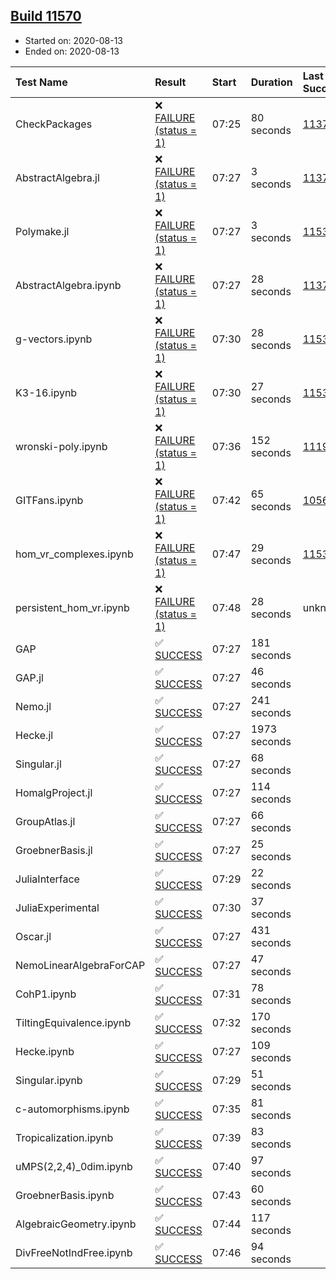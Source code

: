 ## [Build 11570](https://oscarci.mathematik.uni-kl.de/job/oscar/11570/)

* Started on: 2020-08-13
* Ended on: 2020-08-13

| Test Name    | Result | Start | Duration | Last Success | First Failure |
|:-------------|:-------|:------|:---------|:-------------|:--------------|
| CheckPackages | ❌ [FAILURE (status = 1)](https://oscarci.mathematik.uni-kl.de/job/oscar/11570/artifact/logs/build-11570/CheckPackages.log) | 07:25 | 80 seconds | [11376](https://oscarci.mathematik.uni-kl.de/job/oscar/11376/) | [11377](https://oscarci.mathematik.uni-kl.de/job/oscar/11377/) |
| AbstractAlgebra.jl | ❌ [FAILURE (status = 1)](https://oscarci.mathematik.uni-kl.de/job/oscar/11570/artifact/logs/build-11570/AbstractAlgebra.jl.log) | 07:27 | 3 seconds | [11376](https://oscarci.mathematik.uni-kl.de/job/oscar/11376/) | [11377](https://oscarci.mathematik.uni-kl.de/job/oscar/11377/) |
| Polymake.jl | ❌ [FAILURE (status = 1)](https://oscarci.mathematik.uni-kl.de/job/oscar/11570/artifact/logs/build-11570/Polymake.jl.log) | 07:27 | 3 seconds | [11532](https://oscarci.mathematik.uni-kl.de/job/oscar/11532/) | [11533](https://oscarci.mathematik.uni-kl.de/job/oscar/11533/) |
| AbstractAlgebra.ipynb | ❌ [FAILURE (status = 1)](https://oscarci.mathematik.uni-kl.de/job/oscar/11570/artifact/logs/build-11570/AbstractAlgebra.ipynb.log) | 07:27 | 28 seconds | [11376](https://oscarci.mathematik.uni-kl.de/job/oscar/11376/) | [11377](https://oscarci.mathematik.uni-kl.de/job/oscar/11377/) |
| g-vectors.ipynb | ❌ [FAILURE (status = 1)](https://oscarci.mathematik.uni-kl.de/job/oscar/11570/artifact/logs/build-11570/g-vectors.ipynb.log) | 07:30 | 28 seconds | [11532](https://oscarci.mathematik.uni-kl.de/job/oscar/11532/) | [11533](https://oscarci.mathematik.uni-kl.de/job/oscar/11533/) |
| K3-16.ipynb | ❌ [FAILURE (status = 1)](https://oscarci.mathematik.uni-kl.de/job/oscar/11570/artifact/logs/build-11570/K3-16.ipynb.log) | 07:30 | 27 seconds | [11532](https://oscarci.mathematik.uni-kl.de/job/oscar/11532/) | [11533](https://oscarci.mathematik.uni-kl.de/job/oscar/11533/) |
| wronski-poly.ipynb | ❌ [FAILURE (status = 1)](https://oscarci.mathematik.uni-kl.de/job/oscar/11570/artifact/logs/build-11570/wronski-poly.ipynb.log) | 07:36 | 152 seconds | [11192](https://oscarci.mathematik.uni-kl.de/job/oscar/11192/) | [11193](https://oscarci.mathematik.uni-kl.de/job/oscar/11193/) |
| GITFans.ipynb | ❌ [FAILURE (status = 1)](https://oscarci.mathematik.uni-kl.de/job/oscar/11570/artifact/logs/build-11570/GITFans.ipynb.log) | 07:42 | 65 seconds | [10566](https://oscarci.mathematik.uni-kl.de/job/oscar/10566/) | [10567](https://oscarci.mathematik.uni-kl.de/job/oscar/10567/) |
| hom_vr_complexes.ipynb | ❌ [FAILURE (status = 1)](https://oscarci.mathematik.uni-kl.de/job/oscar/11570/artifact/logs/build-11570/hom_vr_complexes.ipynb.log) | 07:47 | 29 seconds | [11532](https://oscarci.mathematik.uni-kl.de/job/oscar/11532/) | [11533](https://oscarci.mathematik.uni-kl.de/job/oscar/11533/) |
| persistent_hom_vr.ipynb | ❌ [FAILURE (status = 1)](https://oscarci.mathematik.uni-kl.de/job/oscar/11570/artifact/logs/build-11570/persistent_hom_vr.ipynb.log) | 07:48 | 28 seconds | unknown | unknown |
| GAP | ✅ [SUCCESS](https://oscarci.mathematik.uni-kl.de/job/oscar/11570/artifact/logs/build-11570/GAP.log) | 07:27 | 181 seconds |  |  |
| GAP.jl | ✅ [SUCCESS](https://oscarci.mathematik.uni-kl.de/job/oscar/11570/artifact/logs/build-11570/GAP.jl.log) | 07:27 | 46 seconds |  |  |
| Nemo.jl | ✅ [SUCCESS](https://oscarci.mathematik.uni-kl.de/job/oscar/11570/artifact/logs/build-11570/Nemo.jl.log) | 07:27 | 241 seconds |  |  |
| Hecke.jl | ✅ [SUCCESS](https://oscarci.mathematik.uni-kl.de/job/oscar/11570/artifact/logs/build-11570/Hecke.jl.log) | 07:27 | 1973 seconds |  |  |
| Singular.jl | ✅ [SUCCESS](https://oscarci.mathematik.uni-kl.de/job/oscar/11570/artifact/logs/build-11570/Singular.jl.log) | 07:27 | 68 seconds |  |  |
| HomalgProject.jl | ✅ [SUCCESS](https://oscarci.mathematik.uni-kl.de/job/oscar/11570/artifact/logs/build-11570/HomalgProject.jl.log) | 07:27 | 114 seconds |  |  |
| GroupAtlas.jl | ✅ [SUCCESS](https://oscarci.mathematik.uni-kl.de/job/oscar/11570/artifact/logs/build-11570/GroupAtlas.jl.log) | 07:27 | 66 seconds |  |  |
| GroebnerBasis.jl | ✅ [SUCCESS](https://oscarci.mathematik.uni-kl.de/job/oscar/11570/artifact/logs/build-11570/GroebnerBasis.jl.log) | 07:27 | 25 seconds |  |  |
| JuliaInterface | ✅ [SUCCESS](https://oscarci.mathematik.uni-kl.de/job/oscar/11570/artifact/logs/build-11570/JuliaInterface.log) | 07:29 | 22 seconds |  |  |
| JuliaExperimental | ✅ [SUCCESS](https://oscarci.mathematik.uni-kl.de/job/oscar/11570/artifact/logs/build-11570/JuliaExperimental.log) | 07:30 | 37 seconds |  |  |
| Oscar.jl | ✅ [SUCCESS](https://oscarci.mathematik.uni-kl.de/job/oscar/11570/artifact/logs/build-11570/Oscar.jl.log) | 07:27 | 431 seconds |  |  |
| NemoLinearAlgebraForCAP | ✅ [SUCCESS](https://oscarci.mathematik.uni-kl.de/job/oscar/11570/artifact/logs/build-11570/NemoLinearAlgebraForCAP.log) | 07:27 | 47 seconds |  |  |
| CohP1.ipynb | ✅ [SUCCESS](https://oscarci.mathematik.uni-kl.de/job/oscar/11570/artifact/logs/build-11570/CohP1.ipynb.log) | 07:31 | 78 seconds |  |  |
| TiltingEquivalence.ipynb | ✅ [SUCCESS](https://oscarci.mathematik.uni-kl.de/job/oscar/11570/artifact/logs/build-11570/TiltingEquivalence.ipynb.log) | 07:32 | 170 seconds |  |  |
| Hecke.ipynb | ✅ [SUCCESS](https://oscarci.mathematik.uni-kl.de/job/oscar/11570/artifact/logs/build-11570/Hecke.ipynb.log) | 07:27 | 109 seconds |  |  |
| Singular.ipynb | ✅ [SUCCESS](https://oscarci.mathematik.uni-kl.de/job/oscar/11570/artifact/logs/build-11570/Singular.ipynb.log) | 07:29 | 51 seconds |  |  |
| c-automorphisms.ipynb | ✅ [SUCCESS](https://oscarci.mathematik.uni-kl.de/job/oscar/11570/artifact/logs/build-11570/c-automorphisms.ipynb.log) | 07:35 | 81 seconds |  |  |
| Tropicalization.ipynb | ✅ [SUCCESS](https://oscarci.mathematik.uni-kl.de/job/oscar/11570/artifact/logs/build-11570/Tropicalization.ipynb.log) | 07:39 | 83 seconds |  |  |
| uMPS(2,2,4)_0dim.ipynb | ✅ [SUCCESS](https://oscarci.mathematik.uni-kl.de/job/oscar/11570/artifact/logs/build-11570/uMPS-2-2-4-_0dim.ipynb.log) | 07:40 | 97 seconds |  |  |
| GroebnerBasis.ipynb | ✅ [SUCCESS](https://oscarci.mathematik.uni-kl.de/job/oscar/11570/artifact/logs/build-11570/GroebnerBasis.ipynb.log) | 07:43 | 60 seconds |  |  |
| AlgebraicGeometry.ipynb | ✅ [SUCCESS](https://oscarci.mathematik.uni-kl.de/job/oscar/11570/artifact/logs/build-11570/AlgebraicGeometry.ipynb.log) | 07:44 | 117 seconds |  |  |
| DivFreeNotIndFree.ipynb | ✅ [SUCCESS](https://oscarci.mathematik.uni-kl.de/job/oscar/11570/artifact/logs/build-11570/DivFreeNotIndFree.ipynb.log) | 07:46 | 94 seconds |  |  |
